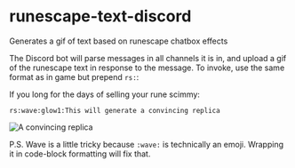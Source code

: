 # runescape-text-discord
Generates a gif of text based on runescape chatbox effects

The Discord bot will parse messages in all channels it is in, and upload a gif of the runescape text in response to the message. To invoke, use the same format as in game but prepend `rs:`:

If you long for the days of selling your rune scimmy:

`rs:wave:glow1:This will generate a convincing replica`

![A convincing replica](https://imgur.com/XGM9rjr.gif)

P.S. Wave is a little tricky because `:wave:` is technically an emoji. Wrapping it in code-block formatting will fix that.
